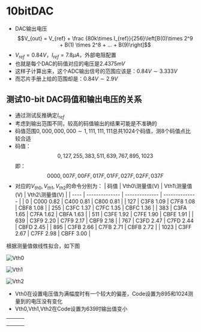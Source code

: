 # 10bitDAC

+ DAC输出电压
  $$V_{out} = V_{ref} + \frac {80k\times I_{ref}}{256}\left[B(0)\times 2^9 + B(1) \times 2^8 + ... + B(9)\right]$$
+ $V_{ref} = 0.84V​$，$I_{ref} = 7.8\mu A​$，外部电阻配置
+ 也就是每个DAC的码值对应的电压是$2.4375mV$
+ 这样子计算出来，这个ADC输出信号的范围应该是：$0.84V\sim3.333V$
+ 而芯片手册上给的范围却是：$0.84V\sim2.9V$

## 测试10-bit DAC码值和输出电压的关系
+ 通过测试反推确定$I_{ref}$
+ 考虑到输出范围不同，较高的码值输出的结果可能是不准确的
+ 码值范围$0,000,000,000\sim1,111,111,111$总共1024个码值，测8个码值点比较合适
+ 码值：
  $$0,127,255,383,511,639,767,895,1023$$
  即：
  $$0000,007F,00FF,017F,01FF,027F,02FF,037F$$
+ 对应的$V_{th0},V_{th1},V_{th2}$的命令分别为：
| 码值   | Vth0\测量值(V)    | Vth1\测量值(V)    | Vth2\测量值(V)    |
| ---- | -------------- | -------------- | -------------- |
| 0    | C000    $0.82$ | C400    $0.81$ | C800    $0.81$ |
| 127  | C3F8    $1.09$ | C7F8    $1.08$ | CBF8    $1.08$ |
| 255  | C3FC    $1.37$ | C7FC    $1.35$ | CBFC    $1.36$ |
| 383  | C3FA    $1.65$ | C7FA    $1.62$ | CBFA    $1.63$ |
| 511  | C3FE    $1.92$ | C7FE    $1.90$ | CBFE    $1.91$ |
| 639  | C3F9    $2.20$ | C7F9    $2.17$ | CBF9    $2.18$ |
| 767  | C3FD    $2.47$ | C7FD    $2.44$ | CBFD    $2.45$ |
| 895  | C3FB    $2.66$ | C7FB    $2.71$ | CBFB    $2.72$ |
| 1023 | C3FF    $2.67$ | C7FF    $2.98$ | CBFF    $3.00$ |

根据测量值做线性拟合，如下图

![Vth0](http://i.imgur.com/XUpyUbs.jpg)



![Vth1](http://i.imgur.com/XZWk6JK.jpg)



![Vth2](http://i.imgur.com/hRx9Ijq.jpg)

+ Vth0在设置电压值为满幅度时有一个较大的偏差，Code设置为895和1024测量到的电压没有变化
+ Vth0,Vth1,Vth2在Code设置为639时输出值变小

|      |      |      |
| ---- | ---- | ---- |
|      |      |      |
|      |      |      |
|      |      |      |



